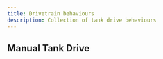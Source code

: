 ```yaml
---
title: Drivetrain behaviours
description: Collection of tank drive behaviours
---
```


## Manual Tank Drive

